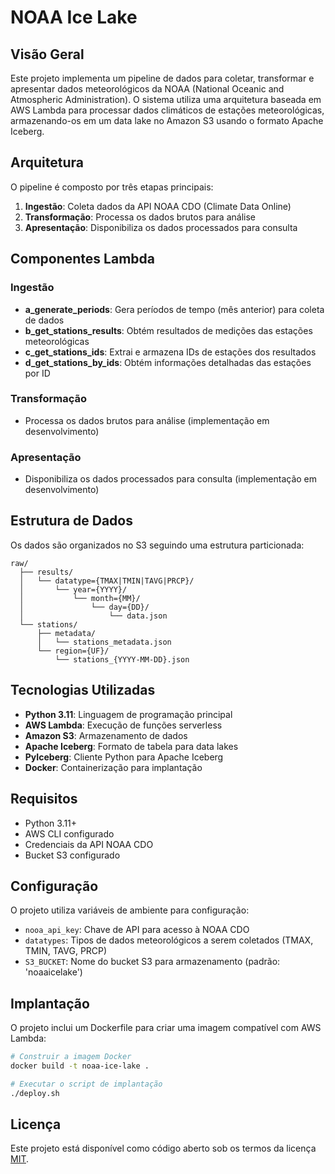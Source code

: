 # NOAA Ice Lake

## Visão Geral
Este projeto implementa um pipeline de dados para coletar, transformar e apresentar dados meteorológicos da NOAA (National Oceanic and Atmospheric Administration). O sistema utiliza uma arquitetura baseada em AWS Lambda para processar dados climáticos de estações meteorológicas, armazenando-os em um data lake no Amazon S3 usando o formato Apache Iceberg.

## Arquitetura

O pipeline é composto por três etapas principais:

1. **Ingestão**: Coleta dados da API NOAA CDO (Climate Data Online)
2. **Transformação**: Processa os dados brutos para análise
3. **Apresentação**: Disponibiliza os dados processados para consulta

## Componentes Lambda

### Ingestão
- **a_generate_periods**: Gera períodos de tempo (mês anterior) para coleta de dados
- **b_get_stations_results**: Obtém resultados de medições das estações meteorológicas
- **c_get_stations_ids**: Extrai e armazena IDs de estações dos resultados
- **d_get_stations_by_ids**: Obtém informações detalhadas das estações por ID

### Transformação
- Processa os dados brutos para análise (implementação em desenvolvimento)

### Apresentação
- Disponibiliza os dados processados para consulta (implementação em desenvolvimento)

## Estrutura de Dados

Os dados são organizados no S3 seguindo uma estrutura particionada:

```
raw/
  ├── results/
  │   └── datatype={TMAX|TMIN|TAVG|PRCP}/
  │       └── year={YYYY}/
  │           └── month={MM}/
  │               └── day={DD}/
  │                   └── data.json
  └── stations/
      ├── metadata/
      │   └── stations_metadata.json
      └── region={UF}/
          └── stations_{YYYY-MM-DD}.json
```

## Tecnologias Utilizadas

- **Python 3.11**: Linguagem de programação principal
- **AWS Lambda**: Execução de funções serverless
- **Amazon S3**: Armazenamento de dados
- **Apache Iceberg**: Formato de tabela para data lakes
- **PyIceberg**: Cliente Python para Apache Iceberg
- **Docker**: Containerização para implantação

## Requisitos

- Python 3.11+
- AWS CLI configurado
- Credenciais da API NOAA CDO
- Bucket S3 configurado

## Configuração

O projeto utiliza variáveis de ambiente para configuração:

- `nooa_api_key`: Chave de API para acesso à NOAA CDO
- `datatypes`: Tipos de dados meteorológicos a serem coletados (TMAX, TMIN, TAVG, PRCP)
- `S3_BUCKET`: Nome do bucket S3 para armazenamento (padrão: 'noaaicelake')

## Implantação

O projeto inclui um Dockerfile para criar uma imagem compatível com AWS Lambda:

```bash
# Construir a imagem Docker
docker build -t noaa-ice-lake .

# Executar o script de implantação
./deploy.sh
```

## Licença

Este projeto está disponível como código aberto sob os termos da licença [MIT](https://opensource.org/licenses/MIT).